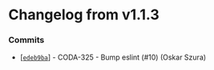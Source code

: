 # Changelog from v1.1.3
### Commits
* [[`edeb9ba`](http://github.com/coda-it/eslint-config-codait/commit/edeb9baa9040b44bc06999f32aca0c8b0603b832)] - CODA-325 - Bump eslint (#10) (Oskar Szura)